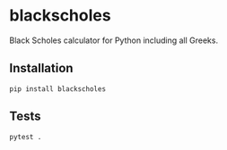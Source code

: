 # blackscholes

Black Scholes calculator for Python including all Greeks.

## Installation

`pip install blackscholes`


## Tests

`pytest .`
